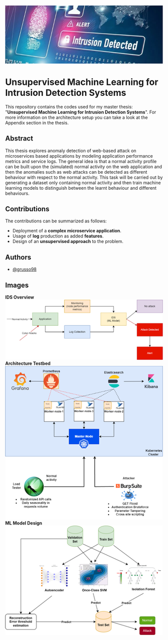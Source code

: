 ![alt text](https://github.com/grusso98/UnsupervisedIntrusionDetection/blob/main/imgs/ids_banner.jpg)
# Unsupervised Machine Learning for Intrusion Detection Systems
This repository contains the codes used for my master thesis: "**Unsupervised Machine Learning for Intrusion Detection Systems**". For more information on the architecture setup you can take a look at the Appendix section in the thesis.

## Abstract
This thesis explores anomaly detection of web-based attack on microservices based applications by modeling application performance metrics and service logs. The general idea is that a normal activity profile can be built upon the (simulated) normal activity on the web application and then the anomalies such as web attacks can be detected as different behaviour with respect to the normal activity. This task will be carried out by generating a dataset only containing normal activity and then train machine learning models to distinguish between the learnt behaviour and different behaviours.

## Contributions
The contributions can be summarized as follows:
* Deployment of a **complex microservice application**.
* Usage of **log** production as added **features**.
* Design of an **unsupervised approach** to the problem.


## Authors

- [@grusso98](https://github.com/grusso98)

## Images
**IDS Overview**
</br>
![Alt text](https://github.com/grusso98/UnsupervisedIntrusionDetection/blob/main/imgs/overview.png "Overview")
</br>
**Architecture Testbed**
</br>
![Alt text](https://github.com/grusso98/UnsupervisedIntrusionDetection/blob/main/imgs/testbed.png "Testbed")
</br>
**ML Model Design**
</br>
![Alt text](https://github.com/grusso98/UnsupervisedIntrusionDetection/blob/main/imgs/model-design-overview.png "Model Design")
</br>
